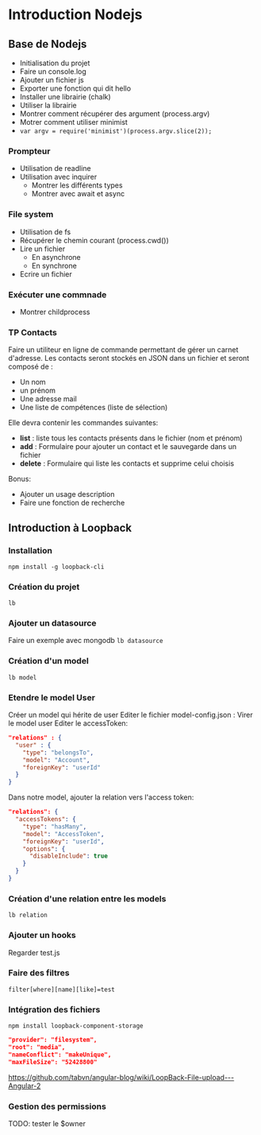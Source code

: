 # Introduction Nodejs

## Base de Nodejs

- Initialisation du projet
- Faire un console.log
- Ajouter un fichier js
- Exporter une fonction qui dit hello
- Installer une librairie (chalk)
- Utiliser la librairie
- Montrer comment récupérer des argument (process.argv)
- Motrer comment utiliser minimist
- `var argv = require('minimist')(process.argv.slice(2));`

### Prompteur

- Utilisation de readline
- Utilisation avec inquirer
  - Montrer les différents types
  - Montrer avec await et async

### File system
- Utilisation de fs
- Récupérer le chemin courant (process.cwd())
- Lire un fichier
  - En asynchrone
  - En synchrone
- Ecrire un fichier

### Exécuter une commnade
- Montrer childprocess

### TP Contacts
Faire un utiliteur en ligne de commande permettant de gérer un carnet d'adresse.
Les contacts seront stockés en JSON dans un fichier et seront composé de :
  - Un nom
  - un prénom
  - Une adresse mail
  - Une liste de compétences (liste de sélection)

Elle devra contenir les commandes suivantes:

- **list**   : liste tous les contacts présents dans le fichier (nom et prénom)
- **add**    : Formulaire pour ajouter un contact et le sauvegarde dans un fichier
- **delete** : Formulaire qui liste les contacts et supprime celui choisis

Bonus:
- Ajouter un usage description
- Faire une fonction de recherche


## Introduction à Loopback

### Installation
`npm install -g loopback-cli`

### Création du projet
`lb`

### Ajouter un datasource
Faire un exemple avec mongodb
`lb datasource`

### Création d'un model
`lb model`

### Etendre le model User
 Créer un model qui hérite de user
 Editer le fichier model-config.json :
 Virer le model user
 Editer le accessToken:
 ```JSON
 "relations" : {
   "user" : {
     "type": "belongsTo",
     "model": "Account",
     "foreignKey": "userId"
   }
 }
 ```
Dans notre model, ajouter la relation vers l'access token:
```JSON
"relations": {
  "accessTokens": {
    "type": "hasMany",
    "model": "AccessToken",
    "foreignKey": "userId",
    "options": {
      "disableInclude": true
    }
  }
}
```

### Création d'une relation entre les models
`lb relation`

### Ajouter un hooks
Regarder test.js

### Faire des filtres
`filter[where][name][like]=test`

### Intégration des fichiers
`npm install loopback-component-storage`

```JSON
"provider": "filesystem",
"root": "media",
"nameConflict": "makeUnique",
"maxFileSize": "52428800"
```

https://github.com/tabvn/angular-blog/wiki/LoopBack-File-upload---Angular-2

### Gestion des permissions
TODO: tester le $owner






